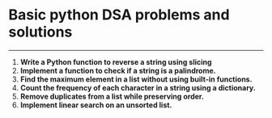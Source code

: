 # Basic python DSA problems and solutions
---
1. **Write a Python function to reverse a string using slicing**
2. **Implement a function to check if a string is a palindrome.**
3. **Find the maximum element in a list without using built-in functions.**
4. **Count the frequency of each character in a string using a dictionary.**
5. **Remove duplicates from a list while preserving order.**
6. **Implement linear search on an unsorted list.**
